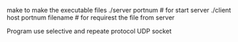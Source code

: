 make to make the executable files
./server portnum  # for start server
./client host portnum filename # for requirest the file from server 

Program use selective and repeate protocol
UDP socket